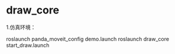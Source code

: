 # draw_core

1.仿真环境：

roslaunch panda_moveit_config demo.launch
roslaunch draw_core start_draw.launch
